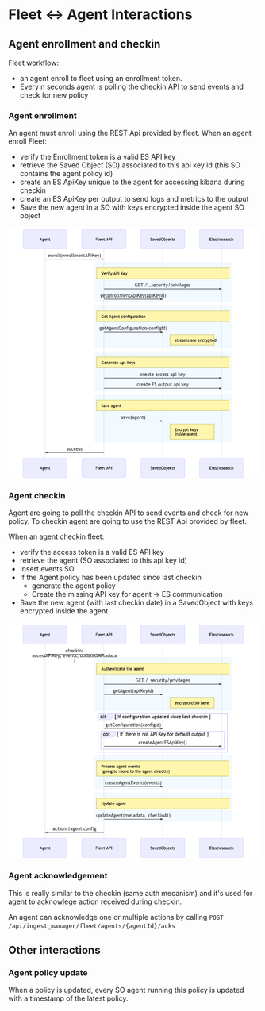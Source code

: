 # Fleet <-> Agent Interactions

## Agent enrollment and checkin

Fleet workflow:

- an agent enroll to fleet using an enrollment token.
- Every n seconds agent is polling the checkin API to send events and check for new policy

### Agent enrollment

An agent must enroll using the REST Api provided by fleet.
When an agent enroll Fleet:

- verify the Enrollment token is a valid ES API key
- retrieve the Saved Object (SO) associated to this api key id (this SO contains the agent policy id)
- create an ES ApiKey unique to the agent for accessing kibana during checkin
- create an ES ApiKey per output to send logs and metrics to the output
- Save the new agent in a SO with keys encrypted inside the agent SO object

![](schema/agent_enroll.png)

### Agent checkin

Agent are going to poll the checkin API to send events and check for new policy. To checkin agent are going to use the REST Api provided by fleet.

When an agent checkin fleet:

- verify the access token is a valid ES API key
- retrieve the agent (SO associated to this api key id)
- Insert events SO
- If the Agent policy has been updated since last checkin
  - generate the agent policy
  - Create the missing API key for agent -> ES communication
- Save the new agent (with last checkin date) in a SavedObject with keys encrypted inside the agent

![](schema/agent_checkin.png)

### Agent acknowledgement

This is really similar to the checkin (same auth mecanism) and it's used for agent to acknowlege action received during checkin.

An agent can acknowledge one or multiple actions by calling `POST /api/ingest_manager/fleet/agents/{agentId}/acks`

## Other interactions

### Agent policy update

When a policy is updated, every SO agent running this policy is updated with a timestamp of the latest policy.
